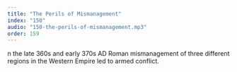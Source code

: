 ```yaml
---
title: "The Perils of Mismanagement"
index: "150"
audio: "150-the-perils-of-mismanagement.mp3"
order: 159
---
```


n the late 360s and early 370s AD Roman mismanagement of three different regions in the Western Empire led to armed conflict.
